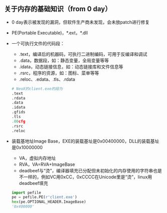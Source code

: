 ## 关于内存的基础知识（from 0 day）

- 0 day表示被发现的漏洞，但软件生产商未发现，会未放patch进行修复

- PE(Portable Executable)，\*.ext，\*.dll

- 一个可执行文件的代码段：

  - .text，编译后的机器码，可执行二进制编码，可用于反编译和调试
  - .data，数据段，如：静态变量，全局变量等等
  - .idata，动态链接信息，如：动态链接库和文件信息等
  - .rsrc，程序的资源，如：图标、菜单等等
  - .reloc、.edata、.tls、.rdata

  ```python
  # NeoX的client.exe的段为
  .text
  .rdata
  .data
  .idata
  .gfids
  .tls
  .00cfg
  .rsrc
  .reloc
  ```

- 装载基地址Image Base，EXE的装载基址是0x00400000，DLL的装载基址是0x10000000

  - VA，虚拟内存地址
  - RVA，VA=RVA+ImageBase
  - deadbeef与“烫”，编译器填充已分配但未初始化的内存使用的字符串也是不一样的，例如VC用0xCC，0xCCCC在Unicode里是“烫”，linux用deadbeef填充

  ```python
  import pefile
  pe = pefile.PE(r'client.exe')
  hex(pe.OPTIONAL_HEADER.ImageBase)
  '0x400000'
  ```

